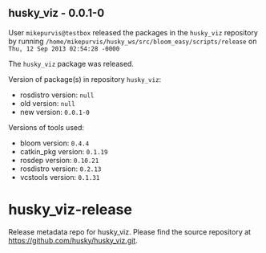 ## husky_viz - 0.0.1-0

User `mikepurvis@testbox` released the packages in the `husky_viz` repository by running `/home/mikepurvis/husky_ws/src/bloom_easy/scripts/release` on `Thu, 12 Sep 2013 02:54:28 -0000`

The `husky_viz` package was released.

Version of package(s) in repository `husky_viz`:
- rosdistro version: `null`
- old version: `null`
- new version: `0.0.1-0`

Versions of tools used:
- bloom version: `0.4.4`
- catkin_pkg version: `0.1.19`
- rosdep version: `0.10.21`
- rosdistro version: `0.2.13`
- vcstools version: `0.1.31`


husky_viz-release
=================

Release metadata repo for husky_viz. Please find the source repository at https://github.com/husky/husky_viz.git.
